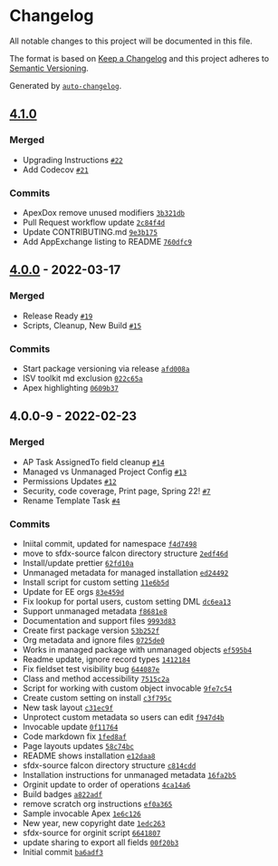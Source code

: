 # Changelog

All notable changes to this project will be documented in this file.

The format is based on [Keep a Changelog](https://keepachangelog.com/en/1.0.0/)
and this project adheres to [Semantic Versioning](https://semver.org/spec/v2.0.0.html).

Generated by [`auto-changelog`](https://github.com/CookPete/auto-changelog).

## [4.1.0](https://github.com/SalesforceLabs/ActionPlansV4/compare/4.1.0...4.0.0)

### Merged

- Upgrading Instructions [`#22`](https://github.com/SalesforceLabs/ActionPlansV4/pull/22)
- Add Codecov [`#21`](https://github.com/SalesforceLabs/ActionPlansV4/pull/21)

### Commits

- ApexDox remove unused modifiers [`3b321db`](https://github.com/SalesforceLabs/ActionPlansV4/commit/3b321dbd7d72eb7214e6533d5f24da105c76e6d5)
- Pull Request workflow update [`2c84f4d`](https://github.com/SalesforceLabs/ActionPlansV4/commit/2c84f4dfd17062ddf4d08ff04d773f2a3d3f3d4b)
- Update CONTRIBUTING.md [`9e3b175`](https://github.com/SalesforceLabs/ActionPlansV4/commit/9e3b175772293fdebb6ae0a17e574d0d3f8cbc33)
- Add AppExchange listing to README [`760dfc9`](https://github.com/SalesforceLabs/ActionPlansV4/commit/760dfc91b97ed879aeec8d0ca1228cc46f4ad154)

## [4.0.0](https://github.com/SalesforceLabs/ActionPlansV4/compare/4.0.0-9...4.0.0) - 2022-03-17

### Merged

- Release Ready [`#19`](https://github.com/SalesforceLabs/ActionPlansV4/pull/19)
- Scripts, Cleanup, New Build [`#15`](https://github.com/SalesforceLabs/ActionPlansV4/pull/15)

### Commits

- Start package versioning via release [`afd008a`](https://github.com/SalesforceLabs/ActionPlansV4/commit/afd008adb2f753dbe5742e9027ea70121b169b9d)
- ISV toolkit md exclusion [`022c65a`](https://github.com/SalesforceLabs/ActionPlansV4/commit/022c65a67eba69f1c220e006a70ca6ececad03b9)
- Apex highlighting [`0609b37`](https://github.com/SalesforceLabs/ActionPlansV4/commit/0609b3733a8f5066037768cb1ac6145357d80b6f)

## 4.0.0-9 - 2022-02-23

### Merged

- AP Task AssignedTo field cleanup [`#14`](https://github.com/SalesforceLabs/ActionPlansV4/pull/14)
- Managed vs Unmanaged Project Config [`#13`](https://github.com/SalesforceLabs/ActionPlansV4/pull/13)
- Permissions Updates [`#12`](https://github.com/SalesforceLabs/ActionPlansV4/pull/12)
- Security, code coverage, Print page, Spring 22! [`#7`](https://github.com/SalesforceLabs/ActionPlansV4/pull/7)
- Rename Template Task [`#4`](https://github.com/SalesforceLabs/ActionPlansV4/pull/4)

### Commits

- Iniital commit, updated for namespace [`f4d7498`](https://github.com/SalesforceLabs/ActionPlansV4/commit/f4d74984e51128788ee329a03764b521b9515b68)
- move to sfdx-source falcon directory structure [`2edf46d`](https://github.com/SalesforceLabs/ActionPlansV4/commit/2edf46d356f0e2c029159c2818d874a3a6192620)
- Install/update prettier [`62fd10a`](https://github.com/SalesforceLabs/ActionPlansV4/commit/62fd10a3fad113f2ee39a0e6dc642d1c84dc4dfe)
- Unmanaged metadata for managed installation [`ed24492`](https://github.com/SalesforceLabs/ActionPlansV4/commit/ed244927e79d18b8bb5085364c1481e92d97e6b4)
- Install script for custom setting [`11e6b5d`](https://github.com/SalesforceLabs/ActionPlansV4/commit/11e6b5d9e07f01a5a60521faa7a9632618fbfd66)
- Update for EE orgs [`83e459d`](https://github.com/SalesforceLabs/ActionPlansV4/commit/83e459d805cfa59c2f381f53949ddcddeb7d9bd0)
- Fix lookup for portal users, custom setting DML [`dc6ea13`](https://github.com/SalesforceLabs/ActionPlansV4/commit/dc6ea13871cf95df4d3d76f931edfdef373d04a1)
- Support unmanaged metadata [`f8681e8`](https://github.com/SalesforceLabs/ActionPlansV4/commit/f8681e880dfae3eec6b2a5427b6df65a9141224b)
- Documentation and support files [`9993d83`](https://github.com/SalesforceLabs/ActionPlansV4/commit/9993d83093101ab05f5057b7f726350065c0c4f6)
- Create first package version [`53b252f`](https://github.com/SalesforceLabs/ActionPlansV4/commit/53b252febede7e20351f82346a2b0dfc68b4b7f6)
- Org metadata and ignore files [`0725de0`](https://github.com/SalesforceLabs/ActionPlansV4/commit/0725de02a377057af7f4fb9f6901d6d8384176ba)
- Works in managed package with unmanaged objects [`ef595b4`](https://github.com/SalesforceLabs/ActionPlansV4/commit/ef595b4c57f44ee08b2d94bcf27738ed485fd1f8)
- Readme update, ignore record types [`1412184`](https://github.com/SalesforceLabs/ActionPlansV4/commit/1412184ae57ace230eb73cb9652e9ecbdcd5c184)
- Fix fieldset test visibility bug [`644087e`](https://github.com/SalesforceLabs/ActionPlansV4/commit/644087e795cae2214dd2a775259537e07c4fc811)
- Class and method accessibility [`7515c2a`](https://github.com/SalesforceLabs/ActionPlansV4/commit/7515c2ac2c60047b2f6cda655b73c50afc4727e9)
- Script for working with custom object invocable [`9fe7c54`](https://github.com/SalesforceLabs/ActionPlansV4/commit/9fe7c54ae80fa57baf48603bafbeaf227861c6e2)
- Create custom setting on install [`c3f795c`](https://github.com/SalesforceLabs/ActionPlansV4/commit/c3f795c8b833df25877746ba17579c1493f9c02f)
- New task layout [`c31ec9f`](https://github.com/SalesforceLabs/ActionPlansV4/commit/c31ec9f4f91c89e21cdb476c4053c6f0140f963a)
- Unprotect custom metadata so users can edit [`f947d4b`](https://github.com/SalesforceLabs/ActionPlansV4/commit/f947d4b2c6632a19ea680352799a75eac8bc6176)
- Invocable update [`0f11764`](https://github.com/SalesforceLabs/ActionPlansV4/commit/0f117649ae77e96b12df7994d6e32fc805e3cb49)
- Code markdown fix [`1fed8af`](https://github.com/SalesforceLabs/ActionPlansV4/commit/1fed8afca9202c91ffaa1def21468c0ba7f6a59e)
- Page layouts updates [`58c74bc`](https://github.com/SalesforceLabs/ActionPlansV4/commit/58c74bcf9620264428a6eb90f4076d426c017132)
- README shows installation [`e12daa8`](https://github.com/SalesforceLabs/ActionPlansV4/commit/e12daa87d9ccedd6e718a0ca31094bf9b09dc6bf)
- sfdx-source falcon directory structure [`c814cdd`](https://github.com/SalesforceLabs/ActionPlansV4/commit/c814cdd051ff6aa4a235c695e04bfe02ed4046bd)
- Installation instructions for unmanaged metadata [`16fa2b5`](https://github.com/SalesforceLabs/ActionPlansV4/commit/16fa2b53710434e7954f30052b81ff50308d445d)
- Orginit update to order of operations [`4ca14a6`](https://github.com/SalesforceLabs/ActionPlansV4/commit/4ca14a62bfb253da61852241efcad9a602bfdebb)
- Build badges [`a822adf`](https://github.com/SalesforceLabs/ActionPlansV4/commit/a822adf0d03f620250e33b82f57c636dab02ed3b)
- remove scratch org instructions [`ef0a365`](https://github.com/SalesforceLabs/ActionPlansV4/commit/ef0a365d8d2c7f36e7b3dcfd100a7d6d06ff53ab)
- Sample invocable Apex [`1e6c126`](https://github.com/SalesforceLabs/ActionPlansV4/commit/1e6c12648edb86066bd5e61e53c6460b7a7fa618)
- New year, new copyright date [`1edc263`](https://github.com/SalesforceLabs/ActionPlansV4/commit/1edc263bf22c7db8746ad680229c8c79a7bed2a4)
- sfdx-source for orginit script [`6641807`](https://github.com/SalesforceLabs/ActionPlansV4/commit/664180714cd9fbc0ac7e4df3d0186c9dd7fdfd63)
- update sharing to export all fields [`00f20b3`](https://github.com/SalesforceLabs/ActionPlansV4/commit/00f20b3e85928271d63705468671f555aa035ab1)
- Initial commit [`ba6adf3`](https://github.com/SalesforceLabs/ActionPlansV4/commit/ba6adf3054bcab551b7b443d5072ce0e12eb91e2)
